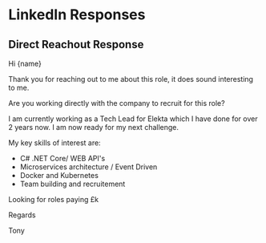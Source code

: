# LinkedIn Responses

## Direct Reachout Response

Hi {name}

Thank you for reaching out to me about this role, it does sound interesting to me. 

Are you working directly with the company to recruit for this role?

I am currently working as a Tech Lead for Elekta which I have done for over 2 years now. I am now ready for my next challenge.

My key skills of interest are:

- C# .NET Core/ WEB API's
- Microservices architecture / Event Driven
- Docker and Kubernetes
- Team building and recruitement

Looking for roles paying £k

Regards

Tony
